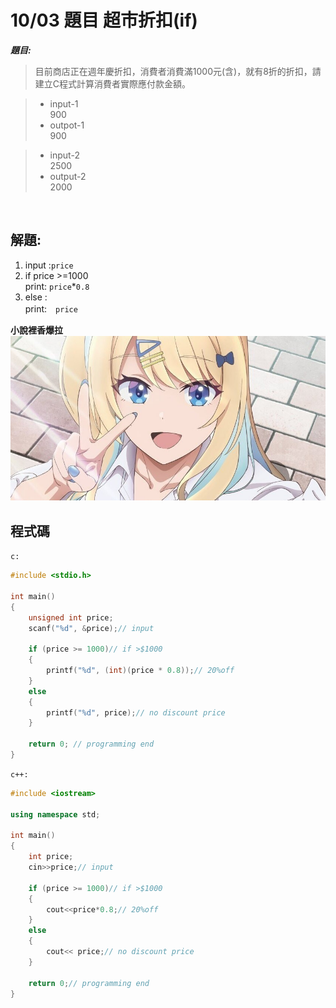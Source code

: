 # 10/03 題目  超市折扣(if)

<strong><em>題目:</em></strong>

> 目前商店正在週年慶折扣，消費者消費滿1000元(含)，就有8折的折扣，請建立C程式計算消費者實際應付款金額。 <br>

>* input-1 <br>
> 900
> * outpot-1<br>
> 900

> * input-2<br>
> 2500
> * output-2<br>
> 2000
<br>

## 解題: <br>
1. input :`price`<br>
2. if price >=1000 <br>
   print: `price`*`0.8`<br>
3. else :<br>
   print:　`price`<br>

<strong>小說裡香爆拉</strong><br>
![](https://github.com/archie0732/pu-computer-programming-G1-hw/blob/main/picture/bspk7zsjl7yxnbpcxp8zxfjtlecdv9yksnw4baww.jpg)



## 程式碼   
`c:` <br>

``` c
#include <stdio.h>

int main()
{
    unsigned int price;
    scanf("%d", &price);// input

    if (price >= 1000)// if >$1000
    {
        printf("%d", (int)(price * 0.8));// 20%off
    }
    else
    {
        printf("%d", price);// no discount price
    }

    return 0; // programming end
}
```
`c++:`<br>

```cpp
#include <iostream>

using namespace std;

int main()
{
    int price;
    cin>>price;// input

    if (price >= 1000)// if >$1000
    {
        cout<<price*0.8;// 20%off
    }
    else
    {
        cout<< price;// no discount price
    }

    return 0;// programming end
}

